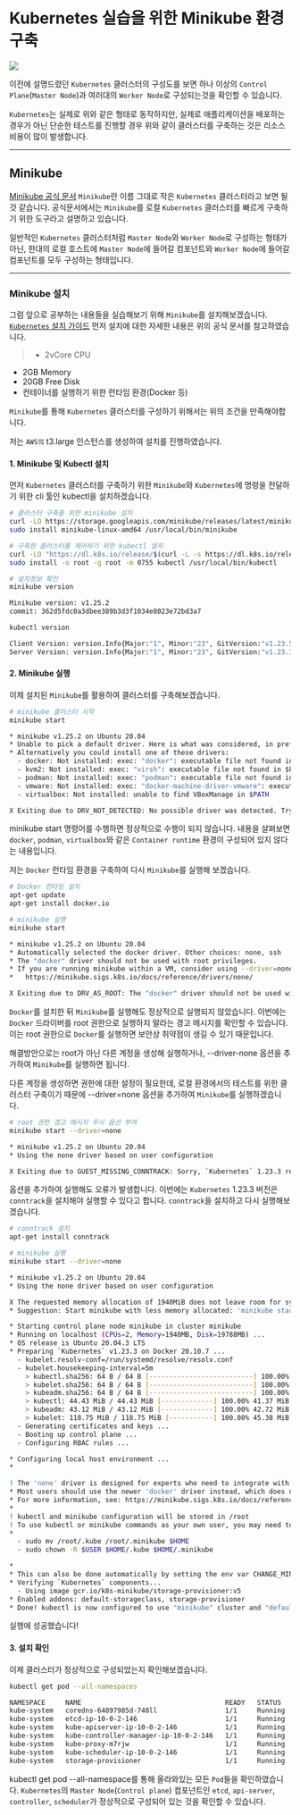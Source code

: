 # Kubernetes 실습을 위한 Minikube 환경 구축

![](https://velog.velcdn.com/cloudflare/squarebird/b2b88486-2e9a-454f-bcd4-4a3d4faba03d/image.png)

이전에 설명드렸던 `Kubernetes` 클러스터의 구성도를 보면 하나 이상의 `Control Plane`(`Master Node`)과 여러대의 `Worker Node`로 구성되는것을 확인할 수 있습니다.

`Kubernetes`는 실제로 위와 같은 형태로 동작하지만, 실제로 애플리케이션을 배포하는 경우가 아닌 단순한 테스트를 진행할 경우 위와 같이 클러스터를 구축하는 것은 리소스 비용이 많이 발생합니다.

---

## Minikube

[Minikube 공식 문서](https://minikube.sigs.k8s.io/docs/)
`Minikube`란 이름 그대로 작은 `Kubernetes` 클러스터라고 보면 될 것 같습니다.
공식문서에서는 `Minikube`를 로컬 `Kubernetes` 클러스터를 빠르게 구축하기 위한 도구라고 설명하고 있습니다.

일반적인 `Kubernetes` 클러스터처럼 `Master Node`와 `Worker Node`로 구성하는 형태가 아닌,
한대의 로컬 호스트에 `Master Node`에 들어갈 컴포넌트와 `Worker Node`에 들어갈 컴포넌트를 모두 구성하는 형태입니다.

---

### Minikube 설치

그럼 앞으로 공부하는 내용들을 실습해보기 위해 `Minikube`를 설치해보겠습니다.
[`Kubernetes` 설치 가이드](https://minikube.sigs.k8s.io/docs/start/)
먼저 설치에 대한 자세한 내용은 위의 공식 문서를 참고하였습니다.

> - 2vCore CPU
- 2GB Memory
- 20GB Free Disk
- 컨테이너를 실행하기 위한 런타임 환경(Docker 등)

`Minikube`를 통해 `Kubernetes` 클러스터를 구성하기 위해서는 위의 조건을 만족해야합니다.

저는 `AWS의` t3.large 인스턴스를 생성하여 설치를 진행하였습니다.

#### 1. Minikube 및 Kubectl 설치

먼저 `Kubernetes` 클러스터를 구축하기 위한 `Minikube`와 `Kubernetes`에 명령을 전달하기 위한 cli 툴인 kubectl을 설치하겠습니다.

```bash
# 클러스터 구축을 위한 minikube 설치
curl -LO https://storage.googleapis.com/minikube/releases/latest/minikube-linux-amd64
sudo install minikube-linux-amd64 /usr/local/bin/minikube

# 구축한 클러스터를 제어하기 위한 kubectl 설치
curl -LO "https://dl.k8s.io/release/$(curl -L -s https://dl.k8s.io/release/stable.txt)/bin/linux/amd64/kubectl"
sudo install -o root -g root -m 0755 kubectl /usr/local/bin/kubectl

# 설치정보 확인
minikube version

Minikube version: v1.25.2
commit: 362d5fdc0a3dbee389b3d3f1034e8023e72bd3a7

kubectl version

Client Version: version.Info{Major:"1", Minor:"23", GitVersion:"v1.23.5", GitCommit:"c285e781331a3785a7f436042c65c5641ce8a9e9", GitTreeState:"clean", BuildDate:"2022-03-16T15:58:47Z", GoVersion:"go1.17.8", Compiler:"gc", Platform:"linux/amd64"}
Server Version: version.Info{Major:"1", Minor:"23", GitVersion:"v1.23.3", GitCommit:"816c97ab8cff8a1c72eccca1026f7820e93e0d25", GitTreeState:"clean", BuildDate:"2022-01-25T21:19:12Z", GoVersion:"go1.17.6", Compiler:"gc", Platform:"linux/amd64"}
```

#### 2. Minikube 실행

이제 설치된 `Minikube`를 활용하여 클러스터를 구축해보겠습니다.

```bash
# minikube 클러스터 시작
minikube start

* minikube v1.25.2 on Ubuntu 20.04
* Unable to pick a default driver. Here is what was considered, in preference order:
* Alternatively you could install one of these drivers:
  - docker: Not installed: exec: "docker": executable file not found in $PATH
  - kvm2: Not installed: exec: "virsh": executable file not found in $PATH
  - podman: Not installed: exec: "podman": executable file not found in $PATH
  - vmware: Not installed: exec: "docker-machine-driver-vmware": executable file not found in $PATH
  - virtualbox: Not installed: unable to find VBoxManage in $PATH

X Exiting due to DRV_NOT_DETECTED: No possible driver was detected. Try specifying --driver, or see https://minikube.sigs.k8s.io/docs/start/
```

minikube start 명령어를 수행하면 정상적으로 수행이 되지 않습니다.
내용을 살펴보면 `docker`, `podman`, `virtualbox`와 같은 `Container runtime` 환경이 구성되어 있지 않다는 내용입니다.

저는 `Docker` 런타임 환경을 구축하여 다시 `Minikube`를 실행해 보겠습니다.

```bash
# Docker 런타임 설치
apt-get update
apt-get install docker.io

# minikube 실행
minikube start

* minikube v1.25.2 on Ubuntu 20.04
* Automatically selected the docker driver. Other choices: none, ssh
* The "docker" driver should not be used with root privileges.
* If you are running minikube within a VM, consider using --driver=none:
*   https://minikube.sigs.k8s.io/docs/reference/drivers/none/

X Exiting due to DRV_AS_ROOT: The "docker" driver should not be used with root privileges.
```

`Docker`를 설치한 뒤 `Minikube`를 실행해도 정상적으로 실행되지 않았습니다.
이번에는 `Docker` 드라이버를 root 권한으로 실행하지 말라는 경고 메시지를 확인할 수 있습니다.
이는 root 권한으로 `Docker`를 실행하면 보안상 취약점이 생길 수 있기 때문입니다.

해결방안으로는 root가 아닌 다른 계정을 생성해 실행하거나, --driver-none 옵션을 추가하여 `Minikube`를 실행하면 됩니다.

다른 계정을 생성하면 권한에 대한 설정이 필요한데, 로컬 환경에서의 테스트를 위한 클러스터 구축이기 때문에 --driver=none 옵션을 추가하여 `Minikube`를 실행하겠습니다.

```bash
# root 권한 경고 메시지 무시 옵션 부여
minikube start --driver=none

* minikube v1.25.2 on Ubuntu 20.04
* Using the none driver based on user configuration

X Exiting due to GUEST_MISSING_CONNTRACK: Sorry, `Kubernetes` 1.23.3 requires conntrack to be installed in root's path
```

옵션을 추가하여 실행해도 오류가 발생합니다.
이번에는 `Kubernetes` 1.23.3 버전은 `conntrack`을 설치해야 실행할 수 있다고 합니다.
`conntrack`을 설치하고 다시 실행해보겠습니다.

```bash
# conntrack 설치 
apt-get install conntrack 

# minikube 실행 
minikube start --driver=none 

* minikube v1.25.2 on Ubuntu 20.04 
* Using the none driver based on user configuration 

X The requested memory allocation of 1940MiB does not leave room for system overhead (total system memory: 1940MiB). You may face stability issues. 
* Suggestion: Start minikube with less memory allocated: 'minikube start --memory=1940mb' 

* Starting control plane node minikube in cluster minikube 
* Running on localhost (CPUs=2, Memory=1940MB, Disk=19788MB) ... 
* OS release is Ubuntu 20.04.3 LTS
* Preparing `Kubernetes` v1.23.3 on Docker 20.10.7 ... 
  - kubelet.resolv-conf=/run/systemd/resolve/resolv.conf 
  - kubelet.housekeeping-interval=5m 
    > kubectl.sha256: 64 B / 64 B [--------------------------] 100.00% ? p/s 0s 
    > kubelet.sha256: 64 B / 64 B [--------------------------] 100.00% ? p/s 0s 
    > kubeadm.sha256: 64 B / 64 B [--------------------------] 100.00% ? p/s 0s 
    > kubectl: 44.43 MiB / 44.43 MiB [-------------] 100.00% 41.37 MiB p/s 1.3s 
    > kubeadm: 43.12 MiB / 43.12 MiB [-------------] 100.00% 42.72 MiB p/s 1.2s 
    > kubelet: 118.75 MiB / 118.75 MiB [-----------] 100.00% 45.38 MiB p/s 2.8s 
  - Generating certificates and keys ... 
  - Booting up control plane ... 
  - Configuring RBAC rules ... 

* Configuring local host environment ... 
* 

! The 'none' driver is designed for experts who need to integrate with an existing VM 
* Most users should use the newer 'docker' driver instead, which does not require root! 
* For more information, see: https://minikube.sigs.k8s.io/docs/reference/drivers/none/ 
* 
! kubectl and minikube configuration will be stored in /root 
! To use kubectl or minikube commands as your own user, you may need to relocate them. For example, to overwrite your own settings, run: 
*
  - sudo mv /root/.kube /root/.minikube $HOME
  - sudo chown -R $USER $HOME/.kube $HOME/.minikube 

* 
* This can also be done automatically by setting the env var CHANGE_MINIKUBE_NONE_USER=true 
* Verifying `Kubernetes` components... 
  - Using image gcr.io/k8s-minikube/storage-provisioner:v5 
* Enabled addons: default-storageclass, storage-provisioner 
* Done! kubectl is now configured to use "minikube" cluster and "default" namespace by default
```

실행에 성공했습니다!

#### 3. 설치 확인

이제 클러스터가 정상적으로 구성되었는지 확인해보겠습니다.
```bash
kubectl get pod --all-namespaces

NAMESPACE     NAME                                    READY   STATUS    RESTARTS   AGE
kube-system   coredns-64897985d-748ll                 1/1     Running   0          81s
kube-system   etcd-ip-10-0-2-146                      1/1     Running   0          96s
kube-system   kube-apiserver-ip-10-0-2-146            1/1     Running   0          92s
kube-system   kube-controller-manager-ip-10-0-2-146   1/1     Running   0          92s
kube-system   kube-proxy-m7rjw                        1/1     Running   0          81s
kube-system   kube-scheduler-ip-10-0-2-146            1/1     Running   0          95s
kube-system   storage-provisioner                     1/1     Running   0          91s
```

kubectl get pod --all-namespace를 통해 올라와있는 모든 `Pod`들을 확인하였습니다.
`Kubernetes`의 `Master Node`(`Control plane`) 컴포넌트인 `etcd`, `api-server`, `controller`, `scheduler`가 정상적으로 구성되어 있는 것을 확인할 수 있습니다.